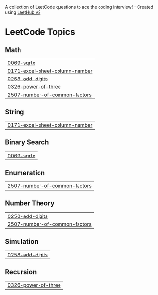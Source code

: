 A collection of LeetCode questions to ace the coding interview! - Created using [LeetHub v2](https://github.com/arunbhardwaj/LeetHub-2.0)
<!---LeetCode Topics Start-->
# LeetCode Topics
## Math
|  |
| ------- |
| [0069-sqrtx](https://github.com/shruthireddy-1505/september_2025/tree/master/0069-sqrtx) |
| [0171-excel-sheet-column-number](https://github.com/shruthireddy-1505/september_2025/tree/master/0171-excel-sheet-column-number) |
| [0258-add-digits](https://github.com/shruthireddy-1505/september_2025/tree/master/0258-add-digits) |
| [0326-power-of-three](https://github.com/shruthireddy-1505/september_2025/tree/master/0326-power-of-three) |
| [2507-number-of-common-factors](https://github.com/shruthireddy-1505/september_2025/tree/master/2507-number-of-common-factors) |
## String
|  |
| ------- |
| [0171-excel-sheet-column-number](https://github.com/shruthireddy-1505/september_2025/tree/master/0171-excel-sheet-column-number) |
## Binary Search
|  |
| ------- |
| [0069-sqrtx](https://github.com/shruthireddy-1505/september_2025/tree/master/0069-sqrtx) |
## Enumeration
|  |
| ------- |
| [2507-number-of-common-factors](https://github.com/shruthireddy-1505/september_2025/tree/master/2507-number-of-common-factors) |
## Number Theory
|  |
| ------- |
| [0258-add-digits](https://github.com/shruthireddy-1505/september_2025/tree/master/0258-add-digits) |
| [2507-number-of-common-factors](https://github.com/shruthireddy-1505/september_2025/tree/master/2507-number-of-common-factors) |
## Simulation
|  |
| ------- |
| [0258-add-digits](https://github.com/shruthireddy-1505/september_2025/tree/master/0258-add-digits) |
## Recursion
|  |
| ------- |
| [0326-power-of-three](https://github.com/shruthireddy-1505/september_2025/tree/master/0326-power-of-three) |
<!---LeetCode Topics End-->